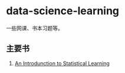 # data-science-learning

一些网课、书本习题等。

## 主要书

1. [An Introdunction to Statistical Learning](an_introduction_to_statistical_learning/index.md)